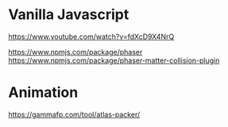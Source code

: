 # Vanilla Javascript

https://www.youtube.com/watch?v=fdXcD9X4NrQ

https://www.npmjs.com/package/phaser
https://www.npmjs.com/package/phaser-matter-collision-plugin

# Animation
https://gammafp.com/tool/atlas-packer/